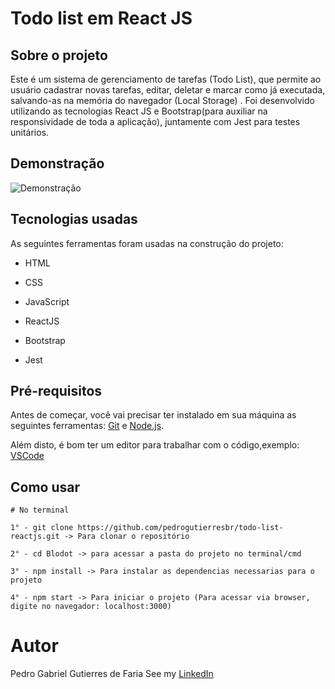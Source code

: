 # Todo list em React JS

## Sobre o projeto

Este é um sistema de gerenciamento de tarefas (Todo List), que permite ao usuário cadastrar novas tarefas, editar, deletar e marcar como já executada, salvando-as na memória do navegador (Local Storage) . Foi desenvolvido utilizando as tecnologias React JS e Bootstrap(para auxiliar na responsividade de toda a aplicação), juntamente com Jest para testes unitários.

## Demonstração

![Demonstração](https://github.com/pedrogutierresbr/todo-list-reactjs/blob/main/public/assets/gif-desktop.gif?raw=true)

## Tecnologias usadas

As seguintes ferramentas foram usadas na construção do projeto:

-   HTML

-   CSS

-   JavaScript

-   ReactJS

-   Bootstrap

-   Jest

## Pré-requisitos

Antes de começar, você vai precisar ter instalado em sua máquina as seguintes ferramentas: [Git](https://git-scm.com/) e [Node.js](https://nodejs.org/en/).

Além disto, é bom ter um editor para trabalhar com o código,exemplo: [VSCode](https://code.visualstudio.com/)

## Como usar

```
# No terminal

1° - git clone https://github.com/pedrogutierresbr/todo-list-reactjs.git -> Para clonar o repositório

2° - cd Blodot -> para acessar a pasta do projeto no terminal/cmd

3° - npm install -> Para instalar as dependencias necessarias para o projeto

4° - npm start -> Para iniciar o projeto (Para acessar via browser, digite no navegador: localhost:3000)
```

# Autor

Pedro Gabriel Gutierres de Faria
See my [LinkedIn](https://www.linkedin.com/in/pedro-gutierres/)
